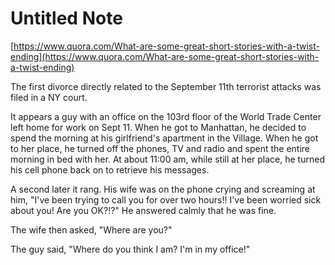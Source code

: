 # Untitled Note

[https://www.quora.com/What-are-some-great-short-stories-with-a-twist-ending](https://www.quora.com/What-are-some-great-short-stories-with-a-twist-ending)

The first divorce directly related to the September 11th terrorist attacks was filed in a NY court.   
  
It appears a guy with an office on the 103rd floor of the World Trade Center left home for work on Sept 11. When he got to Manhattan, he decided to spend the morning at his girlfriend's apartment in the Village. When he got to her place, he turned off the phones, TV and radio and spent the entire morning in bed with her. At about 11:00 am, while still at her place, he turned his cell phone back on to retrieve his messages.   
  
A second later it rang. His wife was on the phone crying and screaming at him, "I've been trying to call you for over two hours!! I've been worried sick about you! Are you OK?!?" He answered calmly that he was fine.   
  
The wife then asked, "Where are you?"   
  

The guy said, "Where do you think I am? I'm in my office!"